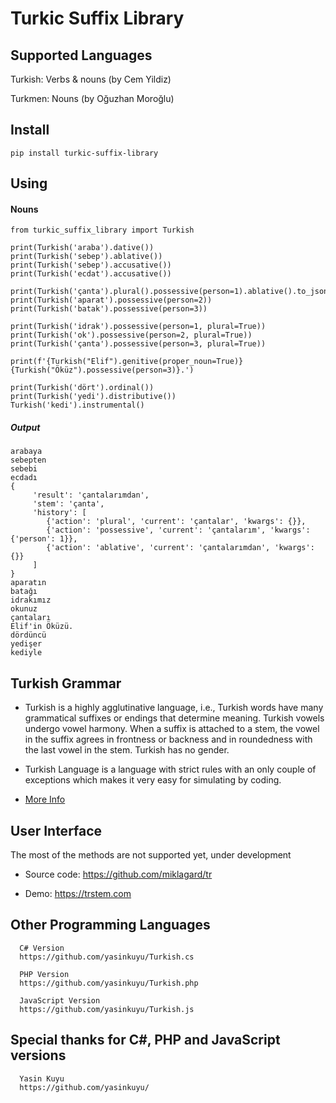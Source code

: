 Turkic Suffix Library
=====================

## Supported Languages

   Turkish: Verbs & nouns (by Cem Yildiz)

   Turkmen: Nouns (by Oğuzhan Moroğlu)

## Install 
    pip install turkic-suffix-library

## Using

#### Nouns
    from turkic_suffix_library import Turkish

    print(Turkish('araba').dative())
    print(Turkish('sebep').ablative())
    print(Turkish('sebep').accusative())
    print(Turkish('ecdat').accusative())
   
    print(Turkish('çanta').plural().possessive(person=1).ablative().to_json())
    print(Turkish('aparat').possessive(person=2))
    print(Turkish('batak').possessive(person=3))
   
    print(Turkish('idrak').possessive(person=1, plural=True))
    print(Turkish('ok').possessive(person=2, plural=True))
    print(Turkish('çanta').possessive(person=3, plural=True))
   
    print(f'{Turkish("Elif").genitive(proper_noun=True)} {Turkish("Öküz").possessive(person=3)}.')
   
    print(Turkish('dört').ordinal())
    print(Turkish('yedi').distributive())
    Turkish('kedi').instrumental()

        
##### Output
    arabaya
    sebepten
    sebebi
    ecdadı
    {
         'result': 'çantalarımdan', 
         'stem': 'çanta', 
         'history': [
            {'action': 'plural', 'current': 'çantalar', 'kwargs': {}}, 
            {'action': 'possessive', 'current': 'çantalarım', 'kwargs': {'person': 1}}, 
            {'action': 'ablative', 'current': 'çantalarımdan', 'kwargs': {}}
         ]
    }
    aparatın
    batağı
    idrakımız
    okunuz
    çantaları
    Elif'in Öküzü.
    dördüncü
    yedişer
    kediyle


## Turkish Grammar
 * Turkish is a highly agglutinative language, i.e., Turkish words have many 
   grammatical suffixes or endings that determine meaning. Turkish vowels 
   undergo vowel harmony. When a suffix is attached to a stem, the vowel in 
   the suffix agrees in frontness or backness and in roundedness with the last 
   vowel in the stem. Turkish has no gender.

 * Turkish Language is a language with strict rules with an only couple of 
   exceptions which makes it very easy for simulating by coding.

 * [More Info](http://en.wikipedia.org/wiki/Turkish_grammar)

## User Interface

The most of the methods are not supported yet, under development

* Source code: https://github.com/miklagard/tr

* Demo: https://trstem.com

## Other Programming Languages 
      C# Version
      https://github.com/yasinkuyu/Turkish.cs
      
      PHP Version
      https://github.com/yasinkuyu/Turkish.php
      
      JavaScript Version
      https://github.com/yasinkuyu/Turkish.js


## Special thanks for C#, PHP and JavaScript versions
      Yasin Kuyu
      https://github.com/yasinkuyu/